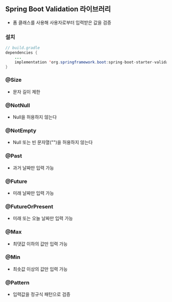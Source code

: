 ## Spring Boot Validation 라이브러리
- 폼 클래스를 사용해 사용자로부터 입력받은 값을 검증

### 설치
```java
// build.gradle
dependencies {
    ...
	implementation 'org.springframework.boot:spring-boot-starter-validation'
}
```

### @Size
- 문자 길이 제한

### @NotNull
- Null을 허용하지 않는다

### @NotEmpty
- Null 또는 빈 문자열("")을 허용하지 않는다

### @Past
- 과거 날짜만 입력 가능

### @Future
- 미래 날짜만 입력 가능

### @FutureOrPresent
- 미래 또는 오늘 날짜만 입력 가능

### @Max
- 최댓값 이하의 값만 입력 가능

### @Min
- 최솟값 이상의 값만 입력 가능

### @Pattern
- 입력값을 정규식 패턴으로 검증